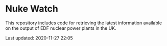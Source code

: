 # Nuke Watch

This repository includes code for retrieving the latest information available on the output of EDF nuclear power plants in the UK.

Last updated: 2020-11-27 22:05